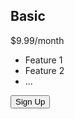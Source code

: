 <!DOCTYPE html>
<html lang="en">
<head>
    <meta charset="UTF-8">
    <meta name="viewport" content="width=device-width, initial-scale=1.0">
    <title>Pricing Page</title>
    <link rel="stylesheet" href="styles.css">
</head>
<body>
    <div class="pricing-table">
        <div class="pricing-column" id="basic-plan">
            <h2>Basic</h2>
            <span class="price">$9.99<span class="small">/month</span></span>
            <ul class="features">
                <li>Feature 1</li>
                <li>Feature 2</li>
                <li>...</li>
            </ul>
            <button>Sign Up</button>
        </div>
        </div>
    <script src="script.js"></script>
</body>
</html>
